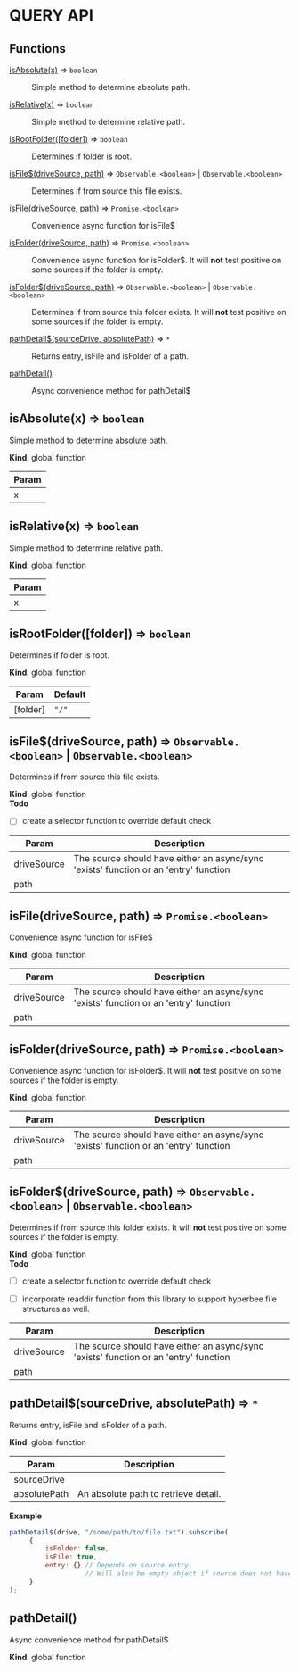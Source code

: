 
# QUERY API

## Functions

<dl>
<dt><a href="#isAbsolute">isAbsolute(x)</a> ⇒ <code>boolean</code></dt>
<dd><p>Simple method to determine absolute path.</p>
</dd>
<dt><a href="#isRelative">isRelative(x)</a> ⇒ <code>boolean</code></dt>
<dd><p>Simple method to determine relative path.</p>
</dd>
<dt><a href="#isRootFolder">isRootFolder([folder])</a> ⇒ <code>boolean</code></dt>
<dd><p>Determines if folder is root.</p>
</dd>
<dt><a href="#isFile$">isFile$(driveSource, path)</a> ⇒ <code>Observable.&lt;boolean&gt;</code> | <code>Observable.&lt;boolean&gt;</code></dt>
<dd><p>Determines if from source this file exists.</p>
</dd>
<dt><a href="#isFile">isFile(driveSource, path)</a> ⇒ <code>Promise.&lt;boolean&gt;</code></dt>
<dd><p>Convenience async function for isFile$</p>
</dd>
<dt><a href="#isFolder">isFolder(driveSource, path)</a> ⇒ <code>Promise.&lt;boolean&gt;</code></dt>
<dd><p>Convenience async function for isFolder$. It will <strong>not</strong> test positive on some sources if the folder is empty.</p>
</dd>
<dt><a href="#isFolder$">isFolder$(driveSource, path)</a> ⇒ <code>Observable.&lt;boolean&gt;</code> | <code>Observable.&lt;boolean&gt;</code></dt>
<dd><p>Determines if from source this folder exists. It will <strong>not</strong> test positive on some sources if the folder is empty.</p>
</dd>
<dt><a href="#pathDetail$">pathDetail$(sourceDrive, absolutePath)</a> ⇒ <code>*</code></dt>
<dd><p>Returns entry, isFile and isFolder of a path.</p>
</dd>
<dt><a href="#pathDetail">pathDetail()</a></dt>
<dd><p>Async convenience method for pathDetail$</p>
</dd>
</dl>

<a name="isAbsolute"></a>

## isAbsolute(x) ⇒ <code>boolean</code>
Simple method to determine absolute path.

**Kind**: global function  

| Param |
| --- |
| x | 

<a name="isRelative"></a>

## isRelative(x) ⇒ <code>boolean</code>
Simple method to determine relative path.

**Kind**: global function  

| Param |
| --- |
| x | 

<a name="isRootFolder"></a>

## isRootFolder([folder]) ⇒ <code>boolean</code>
Determines if folder is root.

**Kind**: global function  

| Param | Default |
| --- | --- |
| [folder] | <code>&quot;/&quot;</code> | 

<a name="isFile$"></a>

## isFile$(driveSource, path) ⇒ <code>Observable.&lt;boolean&gt;</code> \| <code>Observable.&lt;boolean&gt;</code>
Determines if from source this file exists.

**Kind**: global function  
**Todo**

- [ ] create a selector function to override default check


| Param | Description |
| --- | --- |
| driveSource | The source should have either an async/sync 'exists' function or an 'entry' function |
| path |  |

<a name="isFile"></a>

## isFile(driveSource, path) ⇒ <code>Promise.&lt;boolean&gt;</code>
Convenience async function for isFile$

**Kind**: global function  

| Param | Description |
| --- | --- |
| driveSource | The source should have either an async/sync 'exists' function or an 'entry' function |
| path |  |

<a name="isFolder"></a>

## isFolder(driveSource, path) ⇒ <code>Promise.&lt;boolean&gt;</code>
Convenience async function for isFolder$. It will **not** test positive on some sources if the folder is empty.

**Kind**: global function  

| Param | Description |
| --- | --- |
| driveSource | The source should have either an async/sync 'exists' function or an 'entry' function |
| path |  |

<a name="isFolder$"></a>

## isFolder$(driveSource, path) ⇒ <code>Observable.&lt;boolean&gt;</code> \| <code>Observable.&lt;boolean&gt;</code>
Determines if from source this folder exists. It will **not** test positive on some sources if the folder is empty.

**Kind**: global function  
**Todo**

- [ ] create a selector function to override default check
- [ ] incorporate readdir function from this library to support hyperbee file structures as well.


| Param | Description |
| --- | --- |
| driveSource | The source should have either an async/sync 'exists' function or an 'entry' function |
| path |  |

<a name="pathDetail$"></a>

## pathDetail$(sourceDrive, absolutePath) ⇒ <code>\*</code>
Returns entry, isFile and isFolder of a path.

**Kind**: global function  

| Param | Description |
| --- | --- |
| sourceDrive |  |
| absolutePath | An absolute path to retrieve detail. |

**Example**  
```js
pathDetail$(drive, "/some/path/to/file.txt").subscribe(
     {
         isFolder: false,
         isFile: true,
         entry: {} // Depends on source.entry.
                   // Will also be empty object if source does not have entry function
     }
);
```
<a name="pathDetail"></a>

## pathDetail()
Async convenience method for pathDetail$

**Kind**: global function  
